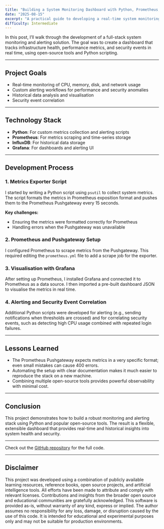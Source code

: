 ```yaml
---
title: "Building a System Monitoring Dashboard with Python, Prometheus, and Grafana"
date: "2025-08-15"
excerpt: "A practical guide to developing a real-time system monitoring and alerting dashboard using Python, Prometheus, InfluxDB, and Grafana."
difficulty: Intermediate
---
```


In this post, I’ll walk through the development of a full-stack system monitoring and alerting solution. The goal was to create a dashboard that tracks infrastructure health, performance metrics, and security events in real time, using open-source tools and Python scripting.

---

## Project Goals

- Real-time monitoring of CPU, memory, disk, and network usage
- Custom alerting workflows for performance and security anomalies
- Historical data analysis and visualisation
- Security event correlation

---

## Technology Stack

- **Python**: For custom metrics collection and alerting scripts
- **Prometheus**: For metrics scraping and time-series storage
- **InfluxDB**: For historical data storage
- **Grafana**: For dashboards and alerting UI

---

## Development Process

### 1. Metrics Exporter Script

I started by writing a Python script using `psutil` to collect system metrics. The script formats the metrics in Prometheus exposition format and pushes them to the Prometheus Pushgateway every 15 seconds.

**Key challenges:**
- Ensuring the metrics were formatted correctly for Prometheus
- Handling errors when the Pushgateway was unavailable

### 2. Prometheus and Pushgateway Setup

I configured Prometheus to scrape metrics from the Pushgateway. This required editing the `prometheus.yml` file to add a scrape job for the exporter.

### 3. Visualisation with Grafana

After setting up Prometheus, I installed Grafana and connected it to Prometheus as a data source. I then imported a pre-built dashboard JSON to visualise the metrics in real time.

### 4. Alerting and Security Event Correlation

Additional Python scripts were developed for alerting (e.g., sending notifications when thresholds are crossed) and for correlating security events, such as detecting high CPU usage combined with repeated login failures.

---

## Lessons Learned

- The Prometheus Pushgateway expects metrics in a very specific format; even small mistakes can cause 400 errors.
- Automating the setup with clear documentation makes it much easier to reproduce the stack on a new machine.
- Combining multiple open-source tools provides powerful observability with minimal cost.

---

## Conclusion

This project demonstrates how to build a robust monitoring and alerting stack using Python and popular open-source tools. The result is a flexible, extensible dashboard that provides real-time and historical insights into system health and security.

---

Check out the [GitHub repository](https://github.com/letisiapangataa/system-monitoring-dashboard) for the full code.

---

## Disclaimer

This project was developed using a combination of publicly available learning resources, reference books, open source projects, and artificial intelligence tools. All efforts have been made to attribute and comply with relevant licenses. Contributions and insights from the broader open source and educational communities are gratefully acknowledged. This software is provided as-is, without warranty of any kind, express or implied. The author assumes no responsibility for any loss, damage, or disruption caused by the use of this code. It is intended for educational and experimental purposes only and may not be suitable for production environments.
